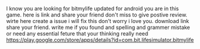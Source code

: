 I know you are looking for bitmylife updated for android you are in this game. here is link and share your friend don't miss to give postive review. wirte here create a issue i will fix this don't worry i love you. 
download link share your friend. write me if you found and spelling and grammer mistake or need any essential feture that your thinking really need
https://play.google.com/store/apps/details?id=com.bit.lifesimulator.bitmylife
